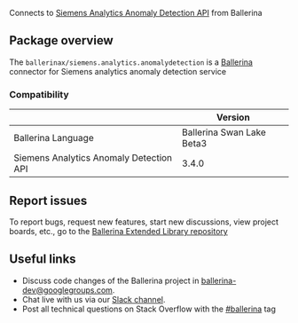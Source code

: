 Connects to [Siemens Analytics Anomaly Detection API](https://developer.mindsphere.io/apis/analytics-anomalydetection/api-anomalydetection-api-swagger-3-4-0.html) from Ballerina

## Package overview
The `ballerinax/siemens.analytics.anomalydetection` is a [Ballerina](https://ballerina.io/) connector for Siemens analytics anomaly detection service 

### Compatibility
|                                           | Version                   |
|-------------------------------------------|---------------------------|
| Ballerina Language                        | Ballerina Swan Lake Beta3 |
| Siemens Analytics Anomaly Detection API   | 3.4.0                     |

## Report issues
To report bugs, request new features, start new discussions, view project boards, etc., go to the [Ballerina Extended Library repository](https://github.com/ballerina-platform/ballerina-extended-library)

## Useful links
- Discuss code changes of the Ballerina project in [ballerina-dev@googlegroups.com](mailto:ballerina-dev@googlegroups.com).
- Chat live with us via our [Slack channel](https://ballerina.io/community/slack/).
- Post all technical questions on Stack Overflow with the [#ballerina](https://stackoverflow.com/questions/tagged/ballerina) tag